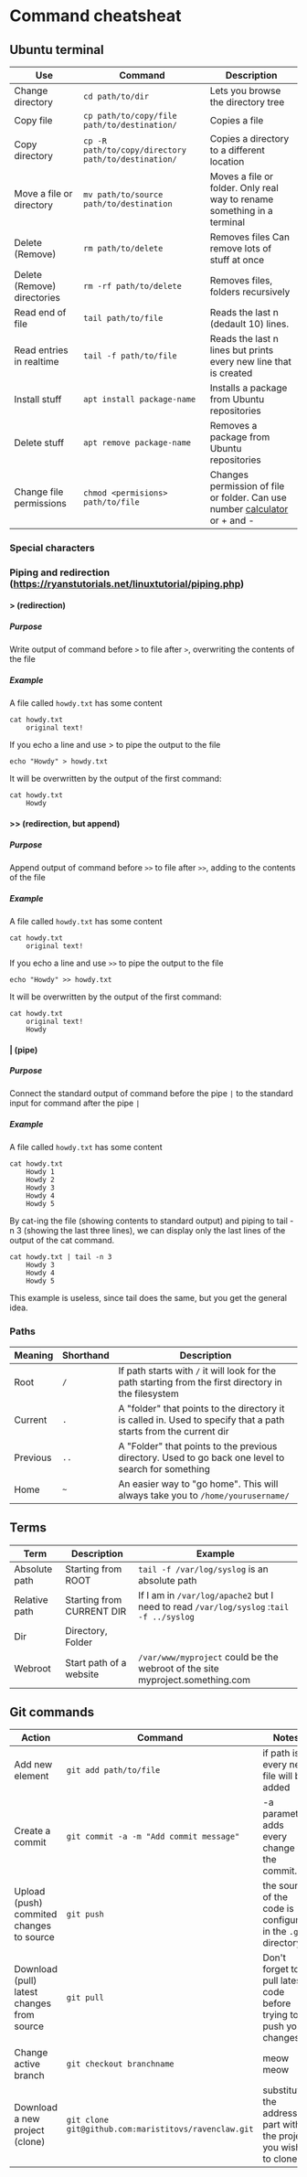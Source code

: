 # Command cheatsheat

## Ubuntu terminal

Use | Command | Description
---------|----------|---------
 Change directory | `cd path/to/dir` | Lets you browse the directory tree 
 Copy file | `cp path/to/copy/file path/to/destination/` | Copies a file
 Copy directory | `cp -R path/to/copy/directory path/to/destination/` | Copies a directory to a different location
 Move a file or directory | `mv path/to/source path/to/destination` | Moves a file or folder. Only real way to rename something in a terminal 
 Delete (Remove) | `rm path/to/delete` | Removes files Can remove lots of stuff at once
 Delete (Remove) directories | `rm -rf path/to/delete` | Removes files, folders recursively 
 Read end of file | `tail path/to/file` | Reads the last n (dedault 10) lines.
 Read entries in realtime | `tail -f path/to/file` | Reads the last n lines but prints every new line that is created
 Install stuff | `apt install package-name` | Installs a package from Ubuntu repositories
 Delete stuff | `apt remove package-name` | Removes a package from Ubuntu repositories
 Change file permissions | `chmod <permisions> path/to/file` | Changes permission of file or folder. Can use number [calculator](http://permissions-calculator.org/) or + and -

### Special characters

### Piping and redirection (https://ryanstutorials.net/linuxtutorial/piping.php)

#### > (redirection)

##### Purpose

Write output of command before `>` to file after `>`, overwriting the contents of the file 

##### Example
A file called `howdy.txt` has some content

```
cat howdy.txt
    original text!
```

If you echo a line and use > to pipe the output to the file

`echo "Howdy" > howdy.txt`

It will be overwritten by the output of the first command:

```
cat howdy.txt
    Howdy
```

#### >> (redirection, but append)

##### Purpose

Append output of command before `>>` to file after `>>`, adding to the contents of the file

##### Example
A file called `howdy.txt` has some content

```
cat howdy.txt
    original text!
```

If you echo a line and use `>>` to pipe the output to the file

`echo "Howdy" >> howdy.txt`

It will be overwritten by the output of the first command:

```
cat howdy.txt
    original text!
    Howdy
```

#### | (pipe)

##### Purpose

Connect the standard output of command before the pipe `|` to the standard input for command after the pipe `|`

##### Example

A file called `howdy.txt` has some content

```
cat howdy.txt
    Howdy 1
    Howdy 2
    Howdy 3
    Howdy 4
    Howdy 5
```

By cat-ing the file (showing contents to standard output) and piping to tail -n 3 (showing the last three lines), we can display only the last lines of the output of the cat command. 

```
cat howdy.txt | tail -n 3
    Howdy 3
    Howdy 4
    Howdy 5
```

This example is useless, since tail does the same, but you get the general idea. 


### Paths


Meaning | Shorthand | Description
---------|----------|---------
Root  | `/` | If path starts with `/` it will look for the path starting from the first directory in the filesystem
Current | `.` | A "folder" that points to the directory it is called in. Used to specify that a path starts from the current dir
Previous | `..` | A "Folder" that points to the previous directory. Used to go back one level to search for something
Home | `~` | An easier way to "go home". This will always take you to `/home/yourusername/`

## Terms

Term | Description | Example 
---------|----------|---------
 Absolute path | Starting from ROOT  | `tail -f /var/log/syslog` is an absolute path 
 Relative path  | Starting from CURRENT DIR | If I am in `/var/log/apache2` but I need to read `/var/log/syslog` :`tail -f ../syslog`
 Dir | Directory, Folder | 
 Webroot | Start path of a website | `/var/www/myproject` could be the webroot of the site myproject.something.com

## Git commands

Action | Command | Notes
---------|----------|---------
 Add new element | `git add path/to/file` | if path is `.` every new file will be added
 Create a commit | `git commit -a -m "Add commit message"` | -a parameter adds every change to the commit. 
 Upload (push) commited changes to source  | `git push` | the source of the code is configured in the `.git` directory
 Download (pull) latest changes from source | `git pull` | Don't forget to pull latest code before trying to push your changes
 Change active branch | `git checkout branchname` | meow meow
 Download a new project (clone) | `git clone git@github.com:maristitovs/ravenclaw.git` | substitute the address part with the project you wish to clone
